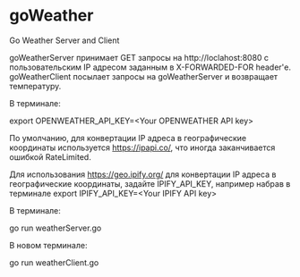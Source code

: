 # goWeather
Go Weather Server and Client

goWeatherServer принимает GET запросы на http://loclahost:8080 с пользовательским IP адресом заданным в X-FORWARDED-FOR header'е. 
goWeatherClient посылает запросы на goWeatherServer и возвращает температуру.

В терминале:

export OPENWEATHER_API_KEY=\<Your OPENWEATHER API key\>

По умолчанию, для конвертации IP адреса в географические координаты используется https://ipapi.co/, что иногда заканчивается ошибкой RateLimited. 

Для использования https://geo.ipify.org/ для конвертации IP адреса в географические координаты, задайте IPIFY_API_KEY, например набрав в терминале export IPIFY_API_KEY=\<Your IPIFY API key\>

В терминале:

go run weatherServer.go

В новом терминале:

go run weatherClient.go
